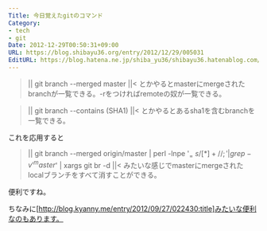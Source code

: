 ```yaml
---
Title: 今日覚えたgitのコマンド
Category:
- tech
- git
Date: 2012-12-29T00:50:31+09:00
URL: https://blog.shibayu36.org/entry/2012/12/29/005031
EditURL: https://blog.hatena.ne.jp/shiba_yu36/shibayu36.hatenablog.com/atom/entry/12704830469097005827
---
```


>||
git branch --merged master
||<
とかやるとmasterにmergeされたbranchが一覧できる。-rをつければremoteの奴が一覧できる。

>||
git branch --contains (SHA1)
||<
とかやるとあるsha1を含むbranchを一覧できる。

これを応用すると
>||
git branch --merged origin/master | perl -lnpe '$_ =~ s/[ *]+//;' | grep -v '^master$' | xargs git br -d
||<
みたいな感じでmasterにmergeされたlocalブランチをすべて消すことができる。

便利ですね。

ちなみに[http://blog.kyanny.me/entry/2012/09/27/022430:title]みたいな便利なのもあります。
